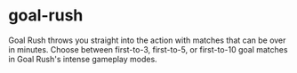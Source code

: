 # goal-rush
Goal Rush throws you straight into the action with matches that can be over in minutes. Choose between first-to-3, first-to-5, or first-to-10 goal matches in Goal Rush's intense gameplay modes.
